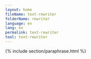 ```yaml
---
layout: home
fileName: text-rewriter
folderName: rewriter
language: en
lang: en
permalink: text-rewriter
tool: text-rewriter
---
```

{% include section/paraphrase.html %}
